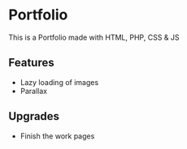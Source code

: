 # Portfolio

This is a Portfolio made with HTML, PHP, CSS & JS

## Features

* Lazy loading of images
* Parallax

## Upgrades

* Finish the work pages
